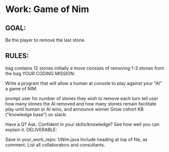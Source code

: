 # Work: Game of Nim

## GOAL:

Be the player to remove the last stone.

## RULES:

bag contains 12 stones initially
a move consists of removing 1-3 stones from the bag
YOUR CODING MISSION:

Write a program that will allow a human at console to play against your "AI" a game of NIM.

prompt user for number of stones they wish to remove each turn
tell user how many stones the AI removed and how many stones remain
facilitate play until human or AI wins, and announce winner
Grow cohort KB ("knowledge base") on slack:

Have a Q? Ask.
Confident in your skills/knowledge? See how well you can explain it.
DELIVERABLE:

Save in your_work_repo: 1/Nim.java
Include heading at top of file, as comment. List all collaborators and consultants.

